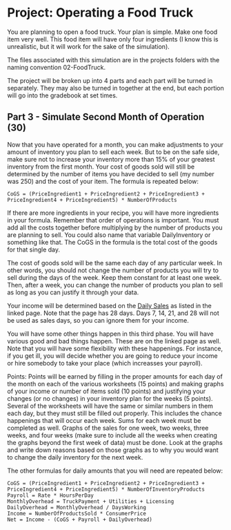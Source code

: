# Project: Operating a Food Truck

You are planning to open a food truck.  Your plan is simple.  Make one food item very well.  This food item will have only four ingredients (I know this is unrealistic, but it will work for the sake of the simulation).

The files associated with this simulation are in the projects folders with the naming convention 02-FoodTruck.

The project will be broken up into 4 parts and each part will be turned in separately.  They may also be turned in together at the end, but each portion will go into the gradebook at set times.

## Part 3 - Simulate Second Month of Operation (30)

Now that you have operated for a month, you can make adjustments to your amount of inventory you plan to sell each week.  But to be on the safe side, make sure not to increase your inventory more than 15% of your greatest inventory from the first month.  Your cost of goods sold will still be determined by the number of items you have decided to sell (my number was 250) and the cost of your item.  The formula is repeated below:

```
CoGS = (PriceIngredient1 + PriceIngredient2 + PriceIngredient3 + PriceIngredient4 + PriceIngredient5) * NumberOfProducts
```

If there are more ingredients in your recipe, you will have more ingredients in your formula.  Remember that order of operations is important.  You must add all the costs together before multiplying by the number of products you are planning to sell.  You could also name that variable DailyInventory or something like that.  The CoGS in the formula is the total cost of the goods for that single day.

The cost of goods sold will be the same each day of any particular week.  In other words, you should not change the number of products you will try to sell during the days of the week.  Keep them constant for at least one week.  Then, after a week, you can change the number of products you plan to sell as long as you can justify it through your data.

Your income will be determined based on the [Daily Sales](https://github.com/MichaelTMiyoshi/AppliedMathWithMiyoshi/blob/main/AppliedAlgebra2/Projects/02-FoodTruck-DailySales.md) as listed in the linked page.  Note that the page has 28 days.  Days 7, 14, 21, and 28 will not be used as sales days, so you can ignore them for your income.

You will have some other things happen in this third phase.  You will have various good and bad things happen.  These are on the linked page as well.  Note that you will have some flexibility with these happenings.  For instance, if you get ill, you will decide whether you are going to reduce your income or hire somebody to take your place (which increasses your payroll).

Points:  Points will be earned by filling in the proper amounts for each day of the month on each of the various worksheets (15 points) and making graphs of your income or number of items sold (10 points) and justifying your changes (or no changes) in your inventory plan for the weeks (5 points).  Several of the worksheets will have the same or similar numbers in them each day, but they must still be filled out properly.  This includes the chance happenings that will occur each week.  Sums for each week must be completed as well.  Graphs of the sales for one week, two weeks, three weeks, and four weeks (make sure to include all the weeks when creating the graphs beyond the first week of data) must be done.  Look at the graphs and write down reasons based on those graphs as to why you would want to change the daily inventory for the next week.

The other formulas for daily amounts that you will need are repeated below:

```
CoGS = (PriceIngredient1 + PriceIngredient2 + PriceIngredient3 + PriceIngredient4 + PriceIngredient5) * NumberOfInventoryProducts
Payroll = Rate * HoursPerDay
MonthlyOverhead = TruckPayment + Utilities + Licensing
DailyOverhead = MonthlyOverhead / DaysWorking
Income = NumberOfProductsSold * ConsumerPrice
Net = Income - (CoGS + Payroll + DailyOverhead)
```
